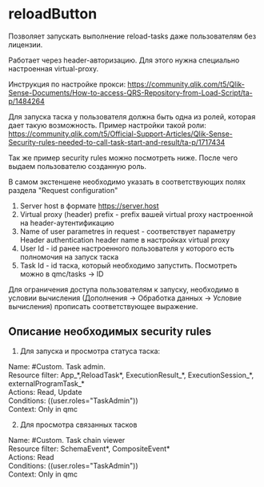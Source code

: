 # reloadButton

Позволяет запускать выполнение reload-tasks даже пользователям без лицензии.

Работает через header-авторизацию.
Для этого нужна специально настроенная virtual-proxy.

Инструкция по настройке прокси: https://community.qlik.com/t5/Qlik-Sense-Documents/How-to-access-QRS-Repository-from-Load-Script/ta-p/1484264

Для запуска таска у пользователя должна быть одна из ролей, которая дает такую возможность. Пример настройки такой роли: https://community.qlik.com/t5/Official-Support-Articles/Qlik-Sense-Security-rules-needed-to-call-task-start-and-result/ta-p/1717434

Так же пример security rules можно посмотреть ниже. После чего выдаем пользователю созданную роль.

В самом экстеншене необходимо указать в соответствующих полях раздела "Request configuration"
1. Server host в формате https://server.host
2. Virtual proxy (header) prefix - prefix вашей virtual proxy настроенной на header-аутентификацию
3. Name of user parametres in request - соответствует параметру Header authentication header name в настройках virtual proxy
4. User Id - id ранее настроенного пользователя у которого есть полномочия на запуск таска
5. Task Id - id таска, который необходимо запустить. Посмотреть можно в qmc/tasks -> ID


Для ограничения доступа пользователям к запуску, необходимо в условии вычисления (Дополнения -> Обработка данных -> Условие вычисления) прописать соответствующее выражение.

## Описание необходимых security rules

1. Для запуска и просмотра статуса таска:

Name: #Custom. Task admin. \
Resource filter: App_\*,ReloadTask\*, ExecutionResult_\*, ExecutionSession_\*, externalProgramTask_\* \
Actions: Read, Update \
Conditions: ((user.roles="TaskAdmin")) \
Context: Only in qmc 

2. Для просмотра связанных тасков

Name: #Custom. Task chain viewer \
Resource filter: SchemaEvent\*, CompositeEvent\* \
Actions: Read \
Conditions: ((user.roles="TaskAdmin")) \
Context: Only in qmc 

